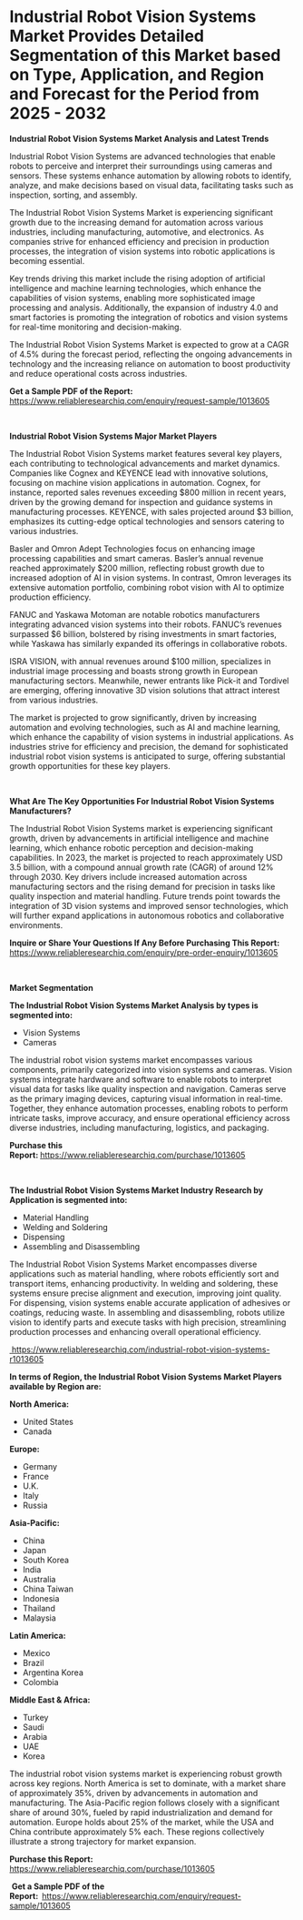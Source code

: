 <p><h1>Industrial Robot Vision Systems Market Provides Detailed Segmentation of this Market based on Type, Application, and Region and Forecast for the Period from 2025 - 2032</h1></p><p><strong>Industrial Robot Vision Systems Market Analysis and Latest Trends</strong></p>
<p><p>Industrial Robot Vision Systems are advanced technologies that enable robots to perceive and interpret their surroundings using cameras and sensors. These systems enhance automation by allowing robots to identify, analyze, and make decisions based on visual data, facilitating tasks such as inspection, sorting, and assembly.</p><p>The Industrial Robot Vision Systems Market is experiencing significant growth due to the increasing demand for automation across various industries, including manufacturing, automotive, and electronics. As companies strive for enhanced efficiency and precision in production processes, the integration of vision systems into robotic applications is becoming essential.</p><p>Key trends driving this market include the rising adoption of artificial intelligence and machine learning technologies, which enhance the capabilities of vision systems, enabling more sophisticated image processing and analysis. Additionally, the expansion of industry 4.0 and smart factories is promoting the integration of robotics and vision systems for real-time monitoring and decision-making.</p><p>The Industrial Robot Vision Systems Market is expected to grow at a CAGR of 4.5% during the forecast period, reflecting the ongoing advancements in technology and the increasing reliance on automation to boost productivity and reduce operational costs across industries.</p></p>
<p><strong>Get a Sample PDF of the Report:&nbsp;</strong> <a href="https://www.reliableresearchiq.com/enquiry/request-sample/1013605?utm_campaign=2866&utm_medium=2&utm_source=Github&utm_content=ia&utm_term=17042025&utm_id=industrial-robot-vision-systems">https://www.reliableresearchiq.com/enquiry/request-sample/1013605</a></p>
<p>&nbsp;</p>
<p><strong>Industrial Robot Vision Systems Major Market Players</strong></p>
<p><p>The Industrial Robot Vision Systems market features several key players, each contributing to technological advancements and market dynamics. Companies like Cognex and KEYENCE lead with innovative solutions, focusing on machine vision applications in automation. Cognex, for instance, reported sales revenues exceeding $800 million in recent years, driven by the growing demand for inspection and guidance systems in manufacturing processes. KEYENCE, with sales projected around $3 billion, emphasizes its cutting-edge optical technologies and sensors catering to various industries.</p><p>Basler and Omron Adept Technologies focus on enhancing image processing capabilities and smart cameras. Basler’s annual revenue reached approximately $200 million, reflecting robust growth due to increased adoption of AI in vision systems. In contrast, Omron leverages its extensive automation portfolio, combining robot vision with AI to optimize production efficiency.</p><p>FANUC and Yaskawa Motoman are notable robotics manufacturers integrating advanced vision systems into their robots. FANUC’s revenues surpassed $6 billion, bolstered by rising investments in smart factories, while Yaskawa has similarly expanded its offerings in collaborative robots.</p><p>ISRA VISION, with annual revenues around $100 million, specializes in industrial image processing and boasts strong growth in European manufacturing sectors. Meanwhile, newer entrants like Pick-it and Tordivel are emerging, offering innovative 3D vision solutions that attract interest from various industries.</p><p>The market is projected to grow significantly, driven by increasing automation and evolving technologies, such as AI and machine learning, which enhance the capability of vision systems in industrial applications. As industries strive for efficiency and precision, the demand for sophisticated industrial robot vision systems is anticipated to surge, offering substantial growth opportunities for these key players.</p></p>
<p>&nbsp;</p>
<p><strong>What Are The Key Opportunities For Industrial Robot Vision Systems Manufacturers?</strong></p>
<p><p>The Industrial Robot Vision Systems market is experiencing significant growth, driven by advancements in artificial intelligence and machine learning, which enhance robotic perception and decision-making capabilities. In 2023, the market is projected to reach approximately USD 3.5 billion, with a compound annual growth rate (CAGR) of around 12% through 2030. Key drivers include increased automation across manufacturing sectors and the rising demand for precision in tasks like quality inspection and material handling. Future trends point towards the integration of 3D vision systems and improved sensor technologies, which will further expand applications in autonomous robotics and collaborative environments.</p></p>
<p><strong>Inquire or Share Your Questions If Any Before Purchasing This Report:</strong> <a href="https://www.reliableresearchiq.com/enquiry/pre-order-enquiry/1013605?utm_campaign=2866&utm_medium=2&utm_source=Github&utm_content=ia&utm_term=17042025&utm_id=industrial-robot-vision-systems">https://www.reliableresearchiq.com/enquiry/pre-order-enquiry/1013605</a></p>
<p>&nbsp;</p>
<p><strong>Market Segmentation</strong></p>
<p><strong>The Industrial Robot Vision Systems Market Analysis by types is segmented into:</strong></p>
<p><ul><li>Vision Systems</li><li>Cameras</li></ul></p>
<p><p>The industrial robot vision systems market encompasses various components, primarily categorized into vision systems and cameras. Vision systems integrate hardware and software to enable robots to interpret visual data for tasks like quality inspection and navigation. Cameras serve as the primary imaging devices, capturing visual information in real-time. Together, they enhance automation processes, enabling robots to perform intricate tasks, improve accuracy, and ensure operational efficiency across diverse industries, including manufacturing, logistics, and packaging.</p></p>
<p><strong>Purchase this Report:&nbsp;</strong><a href="https://www.reliableresearchiq.com/purchase/1013605?utm_campaign=2866&utm_medium=2&utm_source=Github&utm_content=ia&utm_term=17042025&utm_id=industrial-robot-vision-systems">https://www.reliableresearchiq.com/purchase/1013605</a></p>
<p>&nbsp;</p>
<p><strong>The Industrial Robot Vision Systems Market Industry Research by Application is segmented into:</strong></p>
<p><ul><li>Material Handling</li><li>Welding and Soldering</li><li>Dispensing</li><li>Assembling and Disassembling</li></ul></p>
<p><p>The Industrial Robot Vision Systems Market encompasses diverse applications such as material handling, where robots efficiently sort and transport items, enhancing productivity. In welding and soldering, these systems ensure precise alignment and execution, improving joint quality. For dispensing, vision systems enable accurate application of adhesives or coatings, reducing waste. In assembling and disassembling, robots utilize vision to identify parts and execute tasks with high precision, streamlining production processes and enhancing overall operational efficiency.</p></p>
<p><a href="https://www.reliableresearchiq.com/industrial-robot-vision-systems-r1013605?utm_campaign=2866&utm_medium=2&utm_source=Github&utm_content=ia&utm_term=17042025&utm_id=industrial-robot-vision-systems">&nbsp;https://www.reliableresearchiq.com/industrial-robot-vision-systems-r1013605</a></p>
<p><strong>In terms of Region, the Industrial Robot Vision Systems Market Players available by Region are:</strong></p>
<p>
    <p> <strong> North America: </strong>
        <ul>
            <li>United States</li>
            <li>Canada</li>
        </ul>
        </p> 
    <p> <strong> Europe: </strong>
        <ul>
            <li>Germany</li>
            <li>France</li>
            <li>U.K.</li>
            <li>Italy</li>
            <li>Russia</li>
        </ul>
        </p> 
    <p> <strong> Asia-Pacific: </strong>
        <ul>
            <li>China</li>
            <li>Japan</li>
            <li>South Korea</li>
            <li>India</li>
            <li>Australia</li>
            <li>China Taiwan</li>
            <li>Indonesia</li>
            <li>Thailand</li>
            <li>Malaysia</li>
        </ul>
        </p> 
    <p> <strong> Latin America: </strong>
        <ul>
            <li>Mexico</li>
            <li>Brazil</li>
            <li>Argentina Korea</li>
            <li>Colombia</li>
        </ul>
        </p> 
    <p> <strong> Middle East & Africa: </strong>
        <ul>
            <li>Turkey</li>
            <li>Saudi</li>
            <li>Arabia</li>
            <li>UAE</li>
            <li>Korea</li>
        </ul>
    </p>
    </p>
<p><p>The industrial robot vision systems market is experiencing robust growth across key regions. North America is set to dominate, with a market share of approximately 35%, driven by advancements in automation and manufacturing. The Asia-Pacific region follows closely with a significant share of around 30%, fueled by rapid industrialization and demand for automation. Europe holds about 25% of the market, while the USA and China contribute approximately 5% each. These regions collectively illustrate a strong trajectory for market expansion.</p></p>
<p><strong>Purchase this Report: </strong><a href="https://www.reliableresearchiq.com/purchase/1013605?utm_campaign=2866&utm_medium=2&utm_source=Github&utm_content=ia&utm_term=17042025&utm_id=industrial-robot-vision-systems">https://www.reliableresearchiq.com/purchase/1013605</a></p>
<p>&nbsp;<strong>Get a Sample PDF of the Report:&nbsp;&nbsp;</strong><a href="https://www.reliableresearchiq.com/enquiry/request-sample/1013605?utm_campaign=2866&utm_medium=2&utm_source=Github&utm_content=ia&utm_term=17042025&utm_id=industrial-robot-vision-systems">https://www.reliableresearchiq.com/enquiry/request-sample/1013605</a></p>
<p><strong></strong></p>
<p><p></p><p></p><p></p></p>